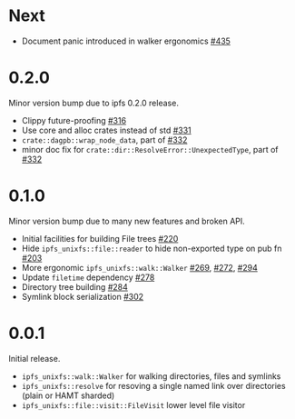 # Next

* Document panic introduced in walker ergonomics [#435]

[#435]: https://github.com/rs-ipfs/rust-ipfs/pull/435

# 0.2.0

Minor version bump due to ipfs 0.2.0 release.

* Clippy future-proofing [#316]
* Use core and alloc crates instead of std [#331]
* `crate::dagpb::wrap_node_data`, part of [#332]
* minor doc fix for `crate::dir::ResolveError::UnexpectedType`, part of [#332]

[#316]: https://github.com/rs-ipfs/rust-ipfs/pull/316
[#331]: https://github.com/rs-ipfs/rust-ipfs/pull/331
[#332]: https://github.com/rs-ipfs/rust-ipfs/pull/332

# 0.1.0

Minor version bump due to many new features and broken API.

* Initial facilities for building File trees [#220]
* Hide `ipfs_unixfs::file::reader` to hide non-exported type on pub fn [#203]
* More ergonomic `ipfs_unixfs::walk::Walker` [#269], [#272], [#294]
* Update `filetime` dependency [#278]
* Directory tree building [#284]
* Symlink block serialization [#302]

[#203]: https://github.com/rs-ipfs/rust-ipfs/pull/203
[#220]: https://github.com/rs-ipfs/rust-ipfs/pull/220
[#269]: https://github.com/rs-ipfs/rust-ipfs/pull/269
[#272]: https://github.com/rs-ipfs/rust-ipfs/pull/272
[#278]: https://github.com/rs-ipfs/rust-ipfs/pull/278
[#284]: https://github.com/rs-ipfs/rust-ipfs/pull/284
[#294]: https://github.com/rs-ipfs/rust-ipfs/pull/294
[#302]: https://github.com/rs-ipfs/rust-ipfs/pull/302

# 0.0.1

Initial release.

* `ipfs_unixfs::walk::Walker` for walking directories, files and symlinks
* `ipfs_unixfs::resolve` for resoving a single named link over directories
  (plain or HAMT sharded)
* `ipfs_unixfs::file::visit::FileVisit` lower level file visitor
